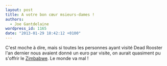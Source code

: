 ```yaml
---
layout: post
title: A votre bon cœur msieurs-dames !
authors:
  - Joe Gantdelaine
wordpress_id: 1165
date: "2013-01-29 18:42:12 +0100"
---
```


C'est moche à dire, mais si toutes les personnes ayant visité Dead Rooster l'an
dernier nous avaient donné un euro par visite, on aurait quasiment pu s'offrir
le
[Zimbabwe](http://www.lemonde.fr/afrique/article/2013/01/29/il-reste-217-dollars-dans-les-caisses-de-l-etat-zimbabween_1824141_3212.html).
Le monde va mal !
